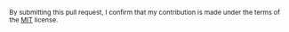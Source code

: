 



<sup>By submitting this pull request, I confirm that my contribution is made under the terms of the [MIT](https://github.com/verus-lang/verusfmt/blob/main/LICENSE) license.</sup>
